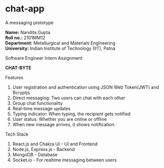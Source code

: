 # chat-app
A messaging prototype

<b>Name:</b> Nandita Gupta<br>
<b>Roll no.:</b> 2101MM12<br>
<b>Department:</b> Metallurgical and Materials Engineering<br>
<b>University:</b> Indian Institute of Technology (IIT), Patna<br>

Software Engineer Intern Assignment

<b>CHAT-BYTE</b>

Features
1. User registration and authentication using JSON Web Token(JWT) and Bcryptjs​
2. Direct messaging: Two users can chat with each other​
3. Group chat functionality​
4. Real-time message updates​
5. Typing indicator: When typing, the recipient gets notified​
6. User status: Whether you are online or offline​
7. When new message arrives, it shows notification.​

Tech Stack
1. React.js and Chakra UI - UI and Frontend
2. Node.js, Express.js - Backend
3. MongoDB - Database
4. Socket.io - For realtime messaging between users
